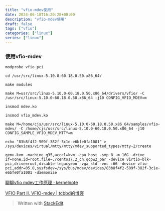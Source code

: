 ```yaml
---
title: "vfio-mdev使用"
date: 2024-06-18T16:20:28+08:00
description: "vfio-mdev使用"
draft: false
tags: ["vfio"]
categories: ["linux"]
series: ["linux"]
---
```


### 使用vfio-mdev

`modprobe vfio_pci`  

`cd /usr/src/linux-5.10.0-60.18.0.50.x86_64/`

`make modules`

`make M=usr/src/linux-5.10.0-60.18.0.50.x86_64/drivers/vfio/ -C /usr/src/linux-5.10.0-60.18.0.50.x86_64 -j10 CONFIG_VFIO_MDEV=m`

`insmod mdev.ko`

`insmod vfio_mdev.ko`

`make M=/home/cjs/usr/src/linux-5.10.0-60.18.0.50.x86_64/samples/vfio-mdev/ -C /home/cjs/usr/src/linux-5.10.0-60.18.0.50.x86_64 -j10 CONFIG_SAMPLE_VFIO_MDEV_MTTY=m`

`echo "83b8f4f2-509f-382f-3c1e-e6bfe0fa1001" > /sys/devices/virtual/mtty/mtty/mdev_supported_types/mtty-2/create`

`qemu-kvm -machine q35,accel=kvm -cpu host -smp 8 -m 16G -drive if=none,id=root,file=./centos7.2_cn.qcow2_par -device virtio-blk-pci,drive=root,disable-legacy=on -vga std -vnc :66 -device vfio-pci,addr=05.0,sysfsdev=/sys/bus/mdev/devices/83b8f4f2-509f-382f-3c1e-e6bfe0fa1001 -daemonize`

[聊聊vfio mdev工作原理 · kernelnote](https://kernelnote.com/deep-dive-vifo-mdev.html)

[VFIO Part II. VFIO-mdev | tcbbd的博客](https://tcbbd.moe/linux/qemu-kvm/vfio-mdev/#more)

> Written with [StackEdit](https://stackedit.io/).
<!--stackedit_data:
eyJoaXN0b3J5IjpbMTgwNTA2MDM0M119
-->